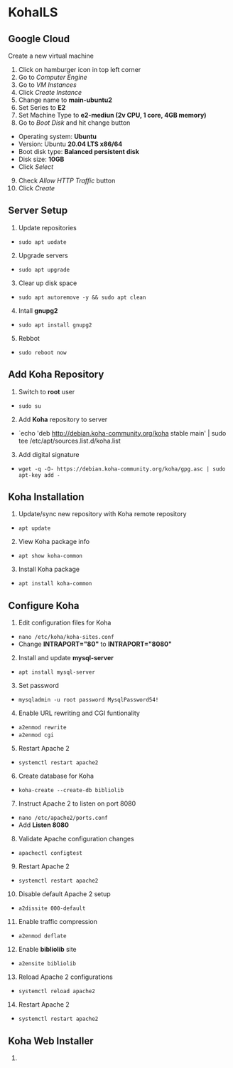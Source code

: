 # KohaILS

## Google Cloud
Create a new virtual machine
1. Click on hamburger icon in top left corner
2. Go to *Computer Engine*
3. Go to *VM Instances*
4. Click *Create Instance*
5. Change name to **main-ubuntu2**
6. Set Series to **E2**
7. Set Machine Type to **e2-mediun (2v CPU, 1 core, 4GB memory)**
8. Go to *Boot Disk* and hit change button
- Operating system: **Ubuntu**
- Version: Ubuntu **20.04 LTS x86/64**
- Boot disk type: **Balanced persistent disk**
- Disk size: **10GB**
- Click *Select*
9. Check *Allow HTTP Traffic* button
10. Click *Create*

## Server Setup
1. Update repositories
- `sudo apt uodate`
2. Upgrade servers
- `sudo apt upgrade`
3. Clear up disk space
- `sudo apt autoremove -y && sudo apt clean`
4. Intall **gnupg2**
- `sudo apt install gnupg2`
5. Rebbot
- `sudo reboot now`

## Add Koha Repository
1. Switch to **root** user
- `sudo su`
2. Add **Koha** repository to server
- `echo 'deb http://debian.koha-community.org/koha stable main' | sudo tee /etc/apt/sources.list.d/koha.list
3. Add digital signature
- `wget -q -O- https://debian.koha-community.org/koha/gpg.asc | sudo apt-key add -`

## Koha Installation
1. Update/sync new repository with Koha remote repository
- `apt update`
2. View Koha package info
- `apt show koha-common`
3. Install Koha package
- `apt install koha-common`

## Configure Koha
1. Edit configuration files for Koha
- `nano /etc/koha/koha-sites.conf`
- Change **INTRAPORT="80"** to **INTRAPORT="8080"**
2. Install and update **mysql-server**
- `apt install mysql-server`
3. Set password
- `mysqladmin -u root password MysqlPassword54!`
4. Enable URL rewriting and CGI funtionality
- `a2enmod rewrite`
- `a2enmod cgi`
5. Restart Apache 2
- `systemctl restart apache2`
6. Create database for Koha
- `koha-create --create-db bibliolib`
7. Instruct Apache 2 to listen on port 8080
- `nano /etc/apache2/ports.conf`
- Add **Listen 8080**
8. Validate Apache configuration changes
- `apachectl configtest`
9. Restart Apache 2
- `systemctl restart apache2`
10. Disable default Apache 2 setup
- `a2dissite 000-default`
11. Enable traffic compression
- `a2enmod deflate`
12. Enable **bibliolib** site
- `a2ensite bibliolib`
13. Reload Apache 2 configurations
- `systemctl reload apache2`
14. Restart Apache 2
- `systemctl restart apache2`

## Koha Web Installer
1. 




